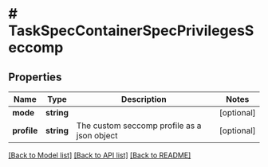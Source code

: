 # # TaskSpecContainerSpecPrivilegesSeccomp

## Properties

Name | Type | Description | Notes
------------ | ------------- | ------------- | -------------
**mode** | **string** |  | [optional]
**profile** | **string** | The custom seccomp profile as a json object | [optional]

[[Back to Model list]](../../README.md#models) [[Back to API list]](../../README.md#endpoints) [[Back to README]](../../README.md)
